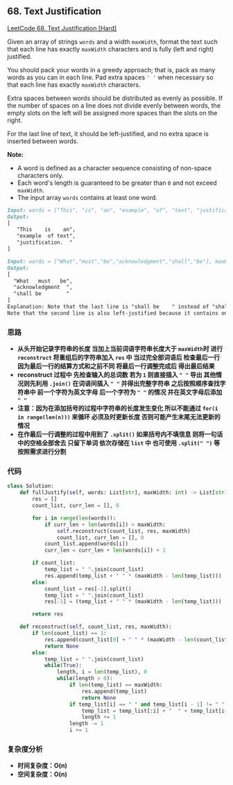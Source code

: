 ## **68. Text Justification**

[LeetCode 68. Text Justification [Hard]](https://leetcode.com/problems/text-justification/description/)

Given an array of strings `words` and a width `maxWidth`, format the text such that each line has exactly `maxWidth` characters and is fully (left and right) justified.

You should pack your words in a greedy approach; that is, pack as many words as you can in each line. Pad extra spaces `' '` when necessary so that each line has exactly `maxWidth` characters.

Extra spaces between words should be distributed as evenly as possible. If the number of spaces on a line does not divide evenly between words, the empty slots on the left will be assigned more spaces than the slots on the right.

For the last line of text, it should be left-justified, and no extra space is inserted between words.

**Note:**

* A word is defined as a character sequence consisting of non-space characters only.
* Each word's length is guaranteed to be greater than `0` and not exceed `maxWidth`.
* The input array `words` contains at least one word.

```markdown
Input: words = ["This", "is", "an", "example", "of", "text", "justification."], maxWidth = 16
Output:
[
   "This    is    an",
   "example  of text",
   "justification.  "
]
```

```markdown
Input: words = ["What","must","be","acknowledgment","shall","be"], maxWidth = 16
Output:
[
  "What   must   be",
  "acknowledgment  ",
  "shall be        "
]
Explanation: Note that the last line is "shall be    " instead of "shall     be", because the last line must be left-justified instead of fully-justified.
Note that the second line is also left-justified because it contains only one word.
```

### **思路**
* **从头开始记录字符串的长度 当加上当前词语字符串长度大于 `maxWidth`时 进行 `reconstruct` 将重组后的字符串加入 `res` 中 当过完全部词语后 检查最后一行 因为最后一行的结算方式和之前不同 将最后一行调整完成后 得出最后结果**
* **reconstruct 过程中 先检查输入的总词数 若为 `1` 则直接插入 `" "` 导出 其他情况则先利用 `.join()` 在词语间插入 `" "` 并得出完整字符串 之后按照顺序查找字符串中 前一个字符为英文字母 后一个字符为 `" "` 的情况 并在英文字母后添加 `" "`**
* **注意：因为在添加括号的过程中字符串的长度发生变化 所以不能通过 `for(i in range(len(n)))` 来循环 必须及时更新长度 否则可能产生末尾无法更新的情况**
* **在作最后一行调整的过程中用到了 `.split()` 如果括号内不填信息 则将一句话中的空格全部舍去 只留下单词 依次存储在 `list` 中 也可使用 `.split(" ")` 等按照需求进行分割**

### **代码**

``` python
class Solution:
    def fullJustify(self, words: List[str], maxWidth: int) -> List[str]:
        res = []
        count_list, curr_len = [], 0

        for i in range(len(words)):
            if curr_len + len(words[i]) > maxWidth:
                self.reconstruct(count_list, res, maxWidth)
                count_list, curr_len = [], 0
            count_list.append(words[i])
            curr_len = curr_len + len(words[i]) + 1

        if count_list:
            temp_list = " ".join(count_list)
            res.append(temp_list + " " * (maxWidth - len(temp_list)))
        else:
            count_list = res[-1].split()
            temp_list = " ".join(count_list)
            res[-1] = (temp_list + " " * (maxWidth - len(temp_list)))

        return res

    def reconstruct(self, count_list, res, maxWidth):
        if len(count_list) == 1:
            res.append(count_list[0] + " " * (maxWidth - len(count_list[0])))
            return None
        else:
            temp_list = " ".join(count_list)
            while(True):
                length, i = len(temp_list), 0
                while(length > 0):
                    if len(temp_list) == maxWidth:
                        res.append(temp_list)
                        return None
                    if temp_list[i] == " " and temp_list[i - 1] != " ":
                        temp_list = temp_list[:i] + "  " + temp_list[i+1:]
                        length += 1
                    length -= 1
                    i += 1


```
### **复杂度分析**
* **时间复杂度：O(n)**
* **空间复杂度：O(n)**
